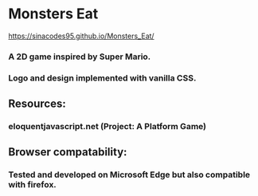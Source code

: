 # Monsters Eat
https://sinacodes95.github.io/Monsters_Eat/
### A 2D game inspired by Super Mario.
### Logo and design implemented with vanilla CSS.

## Resources:
### eloquentjavascript.net (Project: A Platform Game)

## Browser compatability:
### Tested and developed on Microsoft Edge but also compatible with firefox.
